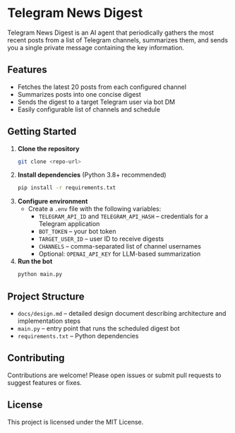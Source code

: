# Telegram News Digest

Telegram News Digest is an AI agent that periodically gathers the most recent posts from a list of Telegram channels, summarizes them, and sends you a single private message containing the key information.

## Features
- Fetches the latest 20 posts from each configured channel
- Summarizes posts into one concise digest
- Sends the digest to a target Telegram user via bot DM
- Easily configurable list of channels and schedule

## Getting Started
1. **Clone the repository**
   ```bash
   git clone <repo-url>
   ```
2. **Install dependencies** (Python 3.8+ recommended)
   ```bash
   pip install -r requirements.txt
   ```
3. **Configure environment**
   - Create a `.env` file with the following variables:
     - `TELEGRAM_API_ID` and `TELEGRAM_API_HASH` – credentials for a Telegram application
     - `BOT_TOKEN` – your bot token
     - `TARGET_USER_ID` – user ID to receive digests
     - `CHANNELS` – comma-separated list of channel usernames
     - Optional: `OPENAI_API_KEY` for LLM-based summarization
4. **Run the bot**
   ```bash
   python main.py
   ```

## Project Structure
- `docs/design.md` – detailed design document describing architecture and implementation steps
- `main.py` – entry point that runs the scheduled digest bot
- `requirements.txt` – Python dependencies

## Contributing
Contributions are welcome! Please open issues or submit pull requests to suggest features or fixes.

## License
This project is licensed under the MIT License.

